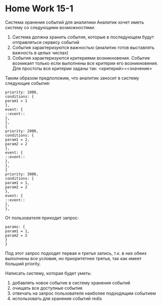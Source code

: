 # Home Work 15-1

Система хранения событий для аналитики
Аналитик хочет иметь систему со следующими возможностями:
1) Система должна хранить события, которые в последующем будут отправляться сервису событий
2) События характеризуются важностью (аналитик готов выставлять важность в целых числах)
3) События характеризуются критериями возникновения. Событие возникает только если выполнены все критерии его возникновения. Для простоты все критерии заданы так: <критерий>=<значение>

Таким образом предположим, что аналитик заносит в систему следующие события:
```{
priority: 1000,
conditions: {
param1 = 1
},
event: {
::event::
},
},
{
priority: 2000,
conditions: {
param1 = 2,
param2 = 2
},
event: {
::event::
},
},
{
priority: 3000,
conditions: {
param1 = 1,
param2 = 2
},
event: {
::event::
},
},
```
От пользователя приходит запрос:
```{
params: {
param1 = 1,
param2 = 2
}
}
```
Под этот запрос подходят первая и третья запись, т.к. в них обеих выполнены все условия, но приоритетнее третья, так как имеет больший priority.

Написать систему, которая будет уметь:
1) добавлять новое событие в систему хранения событий
2) очищать все доступные события
3) отвечать на запрос пользователя наиболее подходящим событием
4) использовать для хранения событий redis